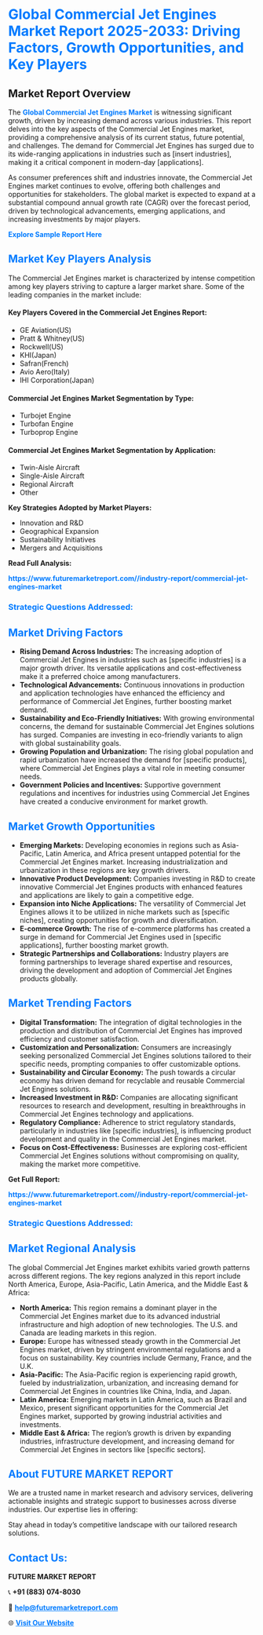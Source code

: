 <h1 style="color: #007BFF;">Global Commercial Jet Engines Market Report 2025-2033: Driving Factors, Growth Opportunities, and Key Players</h1>

<section id="overview">
<h2>Market Report Overview</h2>
<p>The <a href="https://www.futuremarketreport.com//industry-report/commercial-jet-engines-market" style="color: #007BFF; text-decoration: none;"><strong>Global Commercial Jet Engines Market</strong></a> is witnessing significant growth, driven by increasing demand across various industries. This report delves into the key aspects of the Commercial Jet Engines market, providing a comprehensive analysis of its current status, future potential, and challenges. The demand for Commercial Jet Engines has surged due to its wide-ranging applications in industries such as [insert industries], making it a critical component in modern-day [applications].</p>
<p>As consumer preferences shift and industries innovate, the Commercial Jet Engines market continues to evolve, offering both challenges and opportunities for stakeholders. The global market is expected to expand at a substantial compound annual growth rate (CAGR) over the forecast period, driven by technological advancements, emerging applications, and increasing investments by major players.</p>
</section>

<section id="overview">
<p><a href="https://www.futuremarketreport.com//request-sample/reportId=87011" style="color: #007BFF; text-decoration: none;"><strong>Explore Sample Report Here</strong></a></p>
</section>

<section id="key-players">
<h2 style="color: #007BFF;">Market Key Players Analysis</h2>
<p>The Commercial Jet Engines market is characterized by intense competition among key players striving to capture a larger market share. Some of the leading companies in the market include:</p>
<h4>Key Players Covered in the Commercial Jet Engines Report:</h4>
<ul><li>GE Aviation(US)</li><li>Pratt &amp; Whitney(US)</li><li>Rockwell(US)</li><li>KHI(Japan)</li><li>Safran(French)</li><li>Avio Aero(Italy)</li><li>IHI Corporation(Japan)</li></ul>
<h4>Commercial Jet Engines Market Segmentation by Type:</h4>
<ul><li>Turbojet Engine</li><li>Turbofan Engine</li><li>Turboprop Engine</li></ul>

<h4>Commercial Jet Engines Market Segmentation by Application:</h4>
<ul><li>Twin-Aisle Aircraft</li><li>Single-Aisle Aircraft</li><li>Regional Aircraft</li><li>Other</li></ul>
<p><strong>Key Strategies Adopted by Market Players:</strong></p>
<ul>
<li>Innovation and R&D</li>
<li>Geographical Expansion</li>
<li>Sustainability Initiatives</li>
<li>Mergers and Acquisitions</li>
</ul>
</section>

<section>
<p><strong>Read Full Analysis: </strong></p><a href="https://www.futuremarketreport.com//industry-report/commercial-jet-engines-market" style="color: #007BFF; text-decoration: none;"><strong>https://www.futuremarketreport.com//industry-report/commercial-jet-engines-market</strong></a>
<h3 style="color: #007BFF;">Strategic Questions Addressed:</h3>
</section>

<section id="driving-factors">
<h2 style="color: #007BFF;">Market Driving Factors</h2>
<ul>
<li><strong>Rising Demand Across Industries:</strong> The increasing adoption of Commercial Jet Engines in industries such as [specific industries] is a major growth driver. Its versatile applications and cost-effectiveness make it a preferred choice among manufacturers.</li>
<li><strong>Technological Advancements:</strong> Continuous innovations in production and application technologies have enhanced the efficiency and performance of Commercial Jet Engines, further boosting market demand.</li>
<li><strong>Sustainability and Eco-Friendly Initiatives:</strong> With growing environmental concerns, the demand for sustainable Commercial Jet Engines solutions has surged. Companies are investing in eco-friendly variants to align with global sustainability goals.</li>
<li><strong>Growing Population and Urbanization:</strong> The rising global population and rapid urbanization have increased the demand for [specific products], where Commercial Jet Engines plays a vital role in meeting consumer needs.</li>
<li><strong>Government Policies and Incentives:</strong> Supportive government regulations and incentives for industries using Commercial Jet Engines have created a conducive environment for market growth.</li>
</ul>
</section>

<section id="growth-opportunities">
<h2 style="color: #007BFF;">Market Growth Opportunities</h2>
<ul>
<li><strong>Emerging Markets:</strong> Developing economies in regions such as Asia-Pacific, Latin America, and Africa present untapped potential for the Commercial Jet Engines market. Increasing industrialization and urbanization in these regions are key growth drivers.</li>
<li><strong>Innovative Product Development:</strong> Companies investing in R&D to create innovative Commercial Jet Engines products with enhanced features and applications are likely to gain a competitive edge.</li>
<li><strong>Expansion into Niche Applications:</strong> The versatility of Commercial Jet Engines allows it to be utilized in niche markets such as [specific niches], creating opportunities for growth and diversification.</li>
<li><strong>E-commerce Growth:</strong> The rise of e-commerce platforms has created a surge in demand for Commercial Jet Engines used in [specific applications], further boosting market growth.</li>
<li><strong>Strategic Partnerships and Collaborations:</strong> Industry players are forming partnerships to leverage shared expertise and resources, driving the development and adoption of Commercial Jet Engines products globally.</li>
</ul>
</section>

<section id="trending-factors">
<h2 style="color: #007BFF;">Market Trending Factors</h2>
<ul>
<li><strong>Digital Transformation:</strong> The integration of digital technologies in the production and distribution of Commercial Jet Engines has improved efficiency and customer satisfaction.</li>
<li><strong>Customization and Personalization:</strong> Consumers are increasingly seeking personalized Commercial Jet Engines solutions tailored to their specific needs, prompting companies to offer customizable options.</li>
<li><strong>Sustainability and Circular Economy:</strong> The push towards a circular economy has driven demand for recyclable and reusable Commercial Jet Engines solutions.</li>
<li><strong>Increased Investment in R&D:</strong> Companies are allocating significant resources to research and development, resulting in breakthroughs in Commercial Jet Engines technology and applications.</li>
<li><strong>Regulatory Compliance:</strong> Adherence to strict regulatory standards, particularly in industries like [specific industries], is influencing product development and quality in the Commercial Jet Engines market.</li>
<li><strong>Focus on Cost-Effectiveness:</strong> Businesses are exploring cost-efficient Commercial Jet Engines solutions without compromising on quality, making the market more competitive.</li>
</ul>
</section>

<section>
<p><strong>Get Full Report: </strong></p><a href="https://www.futuremarketreport.com//industry-report/commercial-jet-engines-market" style="color: #007BFF; text-decoration: none;"><strong>https://www.futuremarketreport.com//industry-report/commercial-jet-engines-market</strong></a>
<h3 style="color: #007BFF;">Strategic Questions Addressed:</h3>
</section>


<section id="regional-analysis">
<h2 style="color: #007BFF;">Market Regional Analysis</h2>
<p>The global Commercial Jet Engines market exhibits varied growth patterns across different regions. The key regions analyzed in this report include North America, Europe, Asia-Pacific, Latin America, and the Middle East & Africa:</p>
<ul>
<li><strong>North America:</strong> This region remains a dominant player in the Commercial Jet Engines market due to its advanced industrial infrastructure and high adoption of new technologies. The U.S. and Canada are leading markets in this region.</li>
<li><strong>Europe:</strong> Europe has witnessed steady growth in the Commercial Jet Engines market, driven by stringent environmental regulations and a focus on sustainability. Key countries include Germany, France, and the U.K.</li>
<li><strong>Asia-Pacific:</strong> The Asia-Pacific region is experiencing rapid growth, fueled by industrialization, urbanization, and increasing demand for Commercial Jet Engines in countries like China, India, and Japan.</li>
<li><strong>Latin America:</strong> Emerging markets in Latin America, such as Brazil and Mexico, present significant opportunities for the Commercial Jet Engines market, supported by growing industrial activities and investments.</li>
<li><strong>Middle East & Africa:</strong> The region’s growth is driven by expanding industries, infrastructure development, and increasing demand for Commercial Jet Engines in sectors like [specific sectors].</li>
</ul>
</section>

<footer>
<h2 style="color: #007BFF;">About FUTURE MARKET REPORT</h2>
<p>We are a trusted name in market research and advisory services, delivering actionable insights and strategic support to businesses across diverse industries. Our expertise lies in offering:</p>

<p>Stay ahead in today’s competitive landscape with our tailored research solutions.</p>

<h2 style="color: #007BFF;">Contact Us:</h2>
<p><strong>FUTURE MARKET REPORT</strong></p>
<p>📞 <strong>+91 (883) 074-8030</strong></p>
<p>📧 <strong><a href="mailto:help@futuremarketreport.com" style="color: #007BFF;">help@futuremarketreport.com</a></strong></p>
<p>🌐 <strong><a href="https://www.futuremarketreport.com/" style="color: #007BFF;">Visit Our Website</a></strong></p>
</footer>